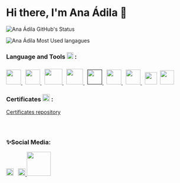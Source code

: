# Hi there, I'm Ana Ádila 👋

![Ana Ádila GitHub's Status](https://github-readme-stats.vercel.app/api?username=anaadila&show_icons=true&title_color=31cc99&icon_color=31cc99&text_color=bfbfbf&bg_color=151515)

![Ana Ádila Most Used langagues](https://github-readme-stats.vercel.app/api/top-langs/?username=anaadila&layout=compact&show_icons=true&title_color=31cc99&icon_color=79ff97&text_color=9f9f9f&bg_color=151515&langs_count=10)

### Language and Tools <img src="https://i.giphy.com/media/WFZvB7VIXBgiz3oDXE/giphy.webp" width="18px"> :
<h3></h3>
<a href="https://www.java.com/pt-BR/"> <img src="https://cdn.iconscout.com/icon/free/png-512/java-43-569305.png" width = "40"/> </a>&nbsp;
<a href="https://www.python.org/"> <img src="https://cdn.icon-icons.com/icons2/1508/PNG/512/python_104451.png" width = "40"/> </a>&nbsp;
<a href="https://www.selenium.dev/"> <img src="https://www.drupal.org/files/styles/grid-3-2x/public/images/big-logo.png?itok=0nhPkZpp" width = "48" height = "42"/> </a>&nbsp;
<a href="https://cucumber.io/"> <img src="https://avatars2.githubusercontent.com/u/320565?s=400&amp;v=4" width = "45" height = "42"/> </a>&nbsp;
<a href=""> <img src="" width = "40"/> </a>&nbsp;
<a href="https://git-scm.com/"> <img src="https://upload.wikimedia.org/wikipedia/commons/thumb/3/3f/Git_icon.svg/1024px-Git_icon.svg.png" width = "40"/> </a>&nbsp;
<a href="https://www.learn-html.org/"> <img src="https://cdn.icon-icons.com/icons2/2107/PNG/512/file_type_html_icon_130541.png" width = "40"/> </a>&nbsp;
<a href="https://developer.mozilla.org/pt-BR/docs/Web/CSS"> <img src="https://upload.wikimedia.org/wikipedia/commons/thumb/d/d5/CSS3_logo_and_wordmark.svg/1452px-CSS3_logo_and_wordmark.svg.png" width = "33"/></a>&nbsp;
<a href="https://www.javascript.com/"> <img src="https://cdn.iconscout.com/icon/free/png-512/javascript-2752148-2284965.png" width = "38"/></a>&nbsp;

<br>

### Certificates <img src="https://freeiconshop.com/wp-content/uploads/edd/certificate-flat.png" width="20px"> :
<a href="https://github.com/anaadila/certificates">Certificates repository</a>
<h3></h3>

<br>

### ✨Social Media:
<a href="https://mail.google.com/mail/u/0/?fs=1&to=anaadilacc@gmail.com&tf=cm"> <img src="https://upload.wikimedia.org/wikipedia/commons/4/4e/Gmail_Icon.png" width = "20"/></a> &nbsp;
<a href="https://www.linkedin.com/in/ana-adila-colares-costa/"> <img src="https://expertdigital.net/wp-content/uploads/2018/11/linkedin-logo.png" width = "20" /> </a>
<a href="http://lattes.cnpq.br/4067980836005468"> <img src="https://niteroiemimagens.cinemauff.com.br/wp-content/uploads/2022/10/lattes-logo-01.png" width = "65"/> </a>

